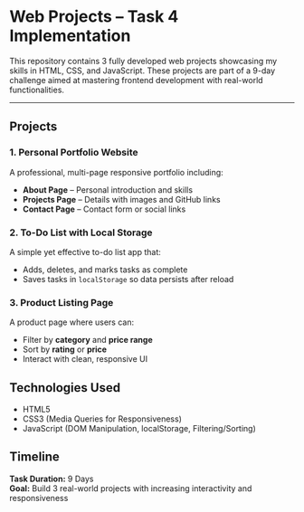 #  Web Projects – Task 4 Implementation

This repository contains 3 fully developed web projects showcasing my skills in HTML, CSS, and JavaScript. These projects are part of a 9-day challenge aimed at mastering frontend development with real-world functionalities.

---

##  Projects

### 1. Personal Portfolio Website
A professional, multi-page responsive portfolio including:
- **About Page** – Personal introduction and skills
- **Projects Page** – Details with images and GitHub links
- **Contact Page** – Contact form or social links

### 2.  To-Do List with Local Storage
A simple yet effective to-do list app that:
- Adds, deletes, and marks tasks as complete
- Saves tasks in `localStorage` so data persists after reload

### 3. Product Listing Page
A product page where users can:
- Filter by **category** and **price range**
- Sort by **rating** or **price**
- Interact with clean, responsive UI

##  Technologies Used
- HTML5  
- CSS3 (Media Queries for Responsiveness)  
- JavaScript (DOM Manipulation, localStorage, Filtering/Sorting)

## Timeline
**Task Duration:** 9 Days  
**Goal:** Build 3 real-world projects with increasing interactivity and responsiveness

